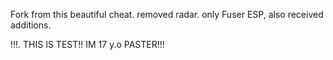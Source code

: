 Fork from this beautiful cheat. removed radar. only Fuser ESP, also received additions.
   
!!!. THIS IS TEST!! IM 17 y.o PASTER!!!
